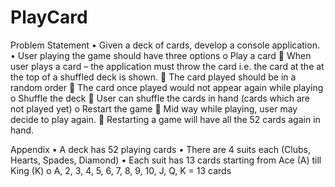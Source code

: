 # PlayCard
 
Problem Statement
•	Given a deck of cards, develop a console application. 
•	User playing the game should have three options
o	Play a card
	When user plays a card – the application must throw the card i.e. the card at the at the top of a shuffled deck is shown.
	The card played should be in a random order
	The card once played would not appear again while playing
o	Shuffle the deck
	User can shuffle the cards in hand (cards which are not played yet)
o	Restart the game 
	Mid way while playing, user may decide to play again. 
	Restarting a game will have all the 52 cards again in hand. 

Appendix
•	A deck has 52 playing cards
•	There are 4 suits each (Clubs, Hearts, Spades, Diamond)
•	Each suit has 13 cards starting from Ace (A) till King (K)
o	A, 2, 3, 4, 5, 6, 7, 8, 9, 10, J, Q, K = 13 cards
